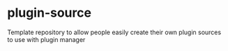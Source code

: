 # plugin-source
Template repository to allow people easily create their own plugin sources to use with plugin manager
